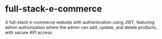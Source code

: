 # full-stack-e-commerce
A full-stack e-commerce website with authentication using JWT, featuring admin authorization where the admin can add, update, and delete products, with secure API access.
